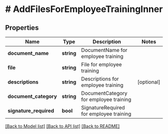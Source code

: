 # # AddFilesForEmployeeTrainingInner

## Properties

Name | Type | Description | Notes
------------ | ------------- | ------------- | -------------
**document_name** | **string** | DocumentName for employee training |
**file** | **string** | File for employee training |
**descriptions** | **string** | Descriptions for employee training | [optional]
**document_category** | **string** | DocumentCategory for employee training |
**signature_required** | **bool** | SignatureRequired for employee training |

[[Back to Model list]](../../README.md#models) [[Back to API list]](../../README.md#endpoints) [[Back to README]](../../README.md)
